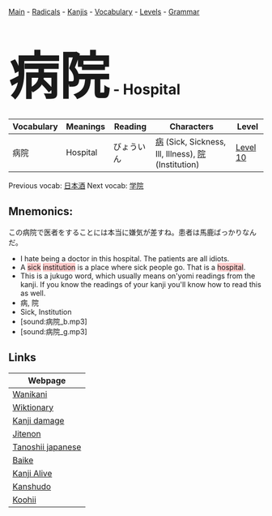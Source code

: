 <style> bigfont {font-size: 100px}</style>
[Main](../README.md) -
[Radicals](../radicals.md) -
[Kanjis](../kanjis.md) -
[Vocabulary](../vocabulary.md) -
[Levels](../levels.md) -
[Grammar](../grammar.md)
# <bigfont> 病院</bigfont> - Hospital 

| Vocabulary | Meanings | Reading | Characters | Level |
| --- | --- | --- | --- | --- |
| 病院 | Hospital | びょういん |  [病](../kanjis/病.md) (Sick, Sickness, Ill, Illness), [院](../kanjis/院.md) (Institution) | [Level 10](../levels/wk_level10.md) |

Previous vocab: [日本酒](日本酒.md) Next vocab: [学院](学院.md) 

## Mnemonics:
この病院で医者をすることには本当に嫌気が差すね。患者は馬鹿ばっかりなんだ。
* I hate being a doctor in this hospital. The patients are all idiots.
* A <span style="background-color:#ffcccb"> sick</span> <span style="background-color:#ffcccb"> institution</span> is a place where sick people go. That is a <span style="background-color:#ffcccb"> hospital</span>.
* This is a jukugo word, which usually means on'yomi readings from the kanji. If you know the readings of your kanji you'll know how to read this as well.
* 病, 院
* Sick, Institution
* [sound:病院_b.mp3]
* [sound:病院_g.mp3]


## Links 

| Webpage |
| --- |
| [Wanikani          ](https://www.wanikani.com/kanji/病院) |
| [Wiktionary        ](https://en.wiktionary.org/wiki/病院) |
| [Kanji damage      ](http://www.kanjidamage.com/kanji/search?utf8=✓&q=病院) |
| [Jitenon           ](https://jitenon.com/kanji/病院) |
| [Tanoshii japanese ](https://www.tanoshiijapanese.com/dictionary/kanji.cfm?k=病院) |
| [Baike             ](https://baike.baidu.com/item/病院) |
| [Kanji Alive       ](https://app.kanjialive.com/病院) |
| [Kanshudo          ](https://www.kanshudo.com/searchmn?q=病院) |
| [Koohii            ](https://kanji.koohii.com/study/kanji/病院) |
